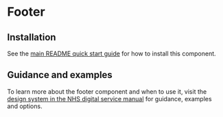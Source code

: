 # Footer

## Installation

See the [main README quick start guide](https://github.com/nhsuk/nhsuk-frontend#quick-start) for how to install this component.

## Guidance and examples

To learn more about the footer component and when to use it, visit the [design system in the NHS digital service manual](https://service-manual.nhs.uk/design-system/components/footer) for guidance, examples and options.
